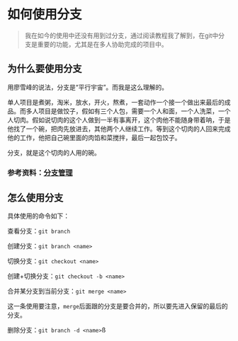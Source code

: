 # 如何使用分支
> 我在如今的使用中还没有用到过分支，通过阅读教程我了解到，在git中分支是重要的功能，尤其是在多人协助完成的项目中。

## 为什么要使用分支
用廖雪峰的说法，分支是“平行宇宙”。而我是这么理解的。

单人项目是煮粥，淘米，放水，开火，熬煮，一套动作一个接一个做出来最后的成品。而多人项目是做饺子，假如有三个人包，需要一个人和面，一个人洗菜，一个人切肉。假如说切肉的这个人做到一半有事离开，这个肉他不能随身带着呐，于是他找了一个碗，把肉先放进去，其他两个人继续工作。等到这个切肉的人回来完成他的工作，他把自己碗里面的肉馅和菜搅拌，最后一起包饺子。

分支，就是这个切肉的人用的碗。

### 参考资料：[分支管理](http://www.liaoxuefeng.com/wiki/0013739516305929606dd18361248578c67b8067c8c017b000/0013743862006503a1c5bf5a783434581661a3cc2084efa000)

## 怎么使用分支

具体使用的命令如下：

查看分支：`git branch`

创建分支：`git branch <name>`

切换分支：`git checkout <name>`

创建+切换分支：`git checkout -b <name>`

合并某分支到当前分支：`git merge <name>`

   这一条使用要注意，`merge`后面跟的分支是要合并的，所以要先进入保留的最后的分支。
   
删除分支：`git branch -d <name>`ß

